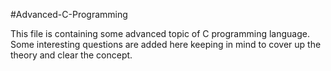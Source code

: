 #Advanced-C-Programming

This file is containing some advanced topic of C programming language.
Some interesting questions are added here keeping in mind to cover up the theory and clear the concept.

